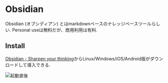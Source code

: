 # Obsidian 

Obsidian (オブシディアン) とはmarkdownベースのナレッジベースツールらしい. Personal useは無料だが、商用利用は有料.

## Install

[Obsidian - Sharpen your thinking](https://obsidian.md/)からLinux/Windows/iOS/Android版がダウンロードして導入できる.

![起動直後](/img/docs/Obsidian_startup.png)

